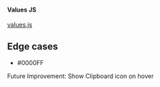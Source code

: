 #### Values JS

[values.js](https://github.com/noeldelgado/values.js)


## Edge cases 
- #0000FF 

Future Improvement: 
Show Clipboard icon on hover 